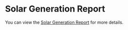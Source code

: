 # Solar Generation Report

You can view the [Solar Generation Report](solar_generation_report.pdf) for more details.
